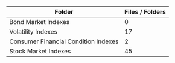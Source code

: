 | Folder                               |   Files / Folders |
|--------------------------------------|-------------------|
| Bond Market Indexes                  |                 0 |
| Volatility Indexes                   |                17 |
| Consumer Financial Condition Indexes |                 2 |
| Stock Market Indexes                 |                45 |